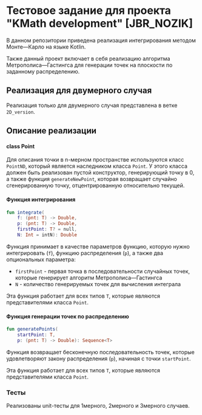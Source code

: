 # Тестовое задание для проекта "KMath development" [JBR_NOZIK]

В данном репозитории приведена реализация интегрирования 
методом Монте—Карло на языке Kotlin. 

Также данный проект включает в себя реализацию алгоритма
Метрополиса—Гастингса для генерации точек на плоскости 
по заданному распределению.

## Реализация для двумерного случая 

Реализация только для двумерного случая представлена в ветке `2D_version`.

## Описание реализации

#### class Point
Для описания точки в n-мерном пространстве используются класс `PointND`, 
который является наследником класса `Point`. У этого класса должен быть реализован
пустой конструктор, генерирующий точку в 0, а также функция `generateNewPoint`, 
которая возвращает случайно сгенерированную точку, отцентрированную относительно текущей.

#### Функция интегрирования
```kotlin 
fun integrate(
    f: (pnt: T) -> Double,
    p: (pnt: T) -> Double,
    firstPoint: T? = null,
    N: Int = intN): Double
```
Функция принимает в качестве параметров функцию, которую нужно 
интегрировать (`f`), функцию распределения (`p`), 
а также два опциональных параметра:
* `firstPoint` - первая точка в последовательности случайных точек, 
которые генерирует алгоритм Метрополиса—Гастингса  
* `N` - количество генерируемых точек для вычисления интеграла

Эта функция работает для всех типов `T`, которые являются представителями класса
`Point`.

#### Функция генерации точек по распределению
```kotlin 
fun generatePoints(
    startPoint: T, 
    p: (pnt: T) -> Double): Sequence<T>
```
Функция возвращает бесконечную последовательность точек, которые 
удовлетворяют закону распределения (`p`), начиная с точки `startPoint`.

Эта функция работает для всех типов `T`, которые являются представителями класса
`Point`.

### Тесты 

Реализованы unit-тесты для 1мерного, 2мерного и 3мерного случаев. 